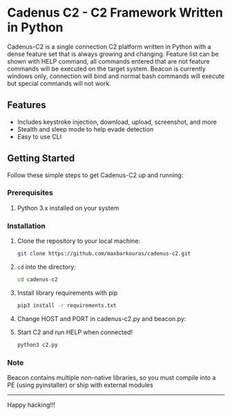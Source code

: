 # Cadenus C2 - C2 Framework Written in Python

Cadenus-C2 is a single connection C2 platform written in Python with a dense feature set that is always growing and changing. Feature list can be shown with HELP command, all commands entered that are not feature commands will be executed on the target system. Beacon is currently windows only, connection will bind and normal bash commands will execute but special commands will not work.

## Features

- Includes keystroke injection, download, upload, screenshot, and more
- Stealth and sleep mode to help evade detection
- Easy to use CLI

## Getting Started

Follow these simple steps to get Cadenus-C2 up and running:

### Prerequisites

1. Python 3.x installed on your system

### Installation

1. Clone the repository to your local machine:

   ```bash
   git clone https://github.com/maxbarkouras/cadenus-c2.git
   ```

2. `cd` into the directory:

   ```bash
   cd cadenus-c2
   ```

3. Install library requirements with pip

   ```bash
   pip3 install -r requirements.txt
   ```

4. Change HOST and PORT in cadenus-c2.py and beacon.py:

5. Start C2 and run HELP when connected!

   ```bash
   python3 c2.py
   ```

### Note

Beacon contains multiple non-native libraries, so you must compile into a PE (using pyinstaller) or ship with external modules

---

Happy hacking!!!
